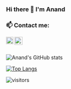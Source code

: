 ### Hi there 👋 I'm Anand

<!--
**AnandGutta/AnandGutta** is a ✨ _special_ ✨ repository because its `README.md` (this file) appears on your GitHub profile.

Here are some ideas to get you started:

- 🔭 I’m currently working on ...
- 🌱 I’m currently learning ...
- 👯 I’m looking to collaborate on ...
- 🤔 I’m looking for help with ...
- 💬 Ask me about ...
- 📫 How to reach me: ...
- 😄 Pronouns: ...
- ⚡ Fun fact: ...
-->
### 📫 Contact me: <br>
<a href="https://www.linkedin.com/in/anand-gutta-304854214/">
  <img align="left" width="20px" src="https://cdn-icons-png.flaticon.com/512/174/174857.png"  />
</a>

<a href="mailto:anandgutta64@gmail.com">
  <img align="left" width="22px" src="https://cdn-icons-png.flaticon.com/512/281/281769.png" />
</a>
<br>
<br>

![Anand's GitHub stats](https://github-readme-stats.vercel.app/api?username=Anand152002&show_icons=true&theme=tokyonight)

[![Top Langs](https://github-readme-stats.vercel.app/api/top-langs/?username=Anand152002&&layout=compact&langs_count=5&theme=tokyonight)](https://github.com/anuraghazra/github-readme-stats)

![visitors](https://visitor-badge.laobi.icu/badge?page_id=Anand152002.Anand152002)


